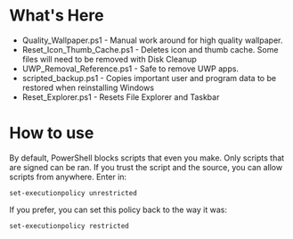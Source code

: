 # What's Here
* Quality_Wallpaper.ps1	- Manual work around for high quality wallpaper.
* Reset_Icon_Thumb_Cache.ps1 - Deletes icon and thumb cache. Some files will need to be removed with Disk Cleanup
* UWP_Removal_Reference.ps1 - Safe to remove UWP apps.
* scripted_backup.ps1 - Copies important user and program data to be restored when reinstalling Windows
* Reset_Explorer.ps1 - Resets File Explorer and Taskbar

# How to use
By default, PowerShell blocks scripts that even you make. Only scripts that are signed can be ran. If you trust the script and the source, you can allow scripts from anywhere. Enter in: 

`set-executionpolicy unrestricted`

If you prefer, you can set this policy back to the way it was:

`set-executionpolicy restricted`
